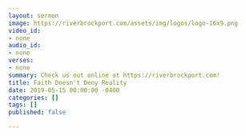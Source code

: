 ```yaml
---
layout: sermon
image: https://riverbrockport.com/assets/img/logos/logo-16x9.png
video_id:
- none
audio_id:
- none
verses:
- none
summary: Check us out online at https://riverbrockport.com!
title: Faith Doesn't Deny Reality
date: 2019-05-15 00:00:00 -0400
categories: []
tags: []
published: false

---
```

